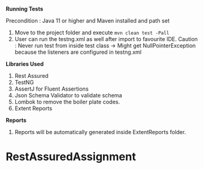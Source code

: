 **Running Tests**

Precondition : Java 11 or higher and Maven installed and path set

1. Move to the project folder and execute `mvn clean test -Pall`
2. User can run the testng.xml as well after import to favourite IDE. 
Caution : Never run test from inside test class -> Might get NullPointerException because the listeners are configured in testng.xml

**Libraries Used**

1. Rest Assured
2. TestNG
3. AssertJ for Fluent Assertions
4. Json Schema Validator to validate schema
5. Lombok to remove the boiler plate codes.
6. Extent Reports

**Reports**

1. Reports will be automatically generated inside ExtentReports folder.



# RestAssuredAssignment
